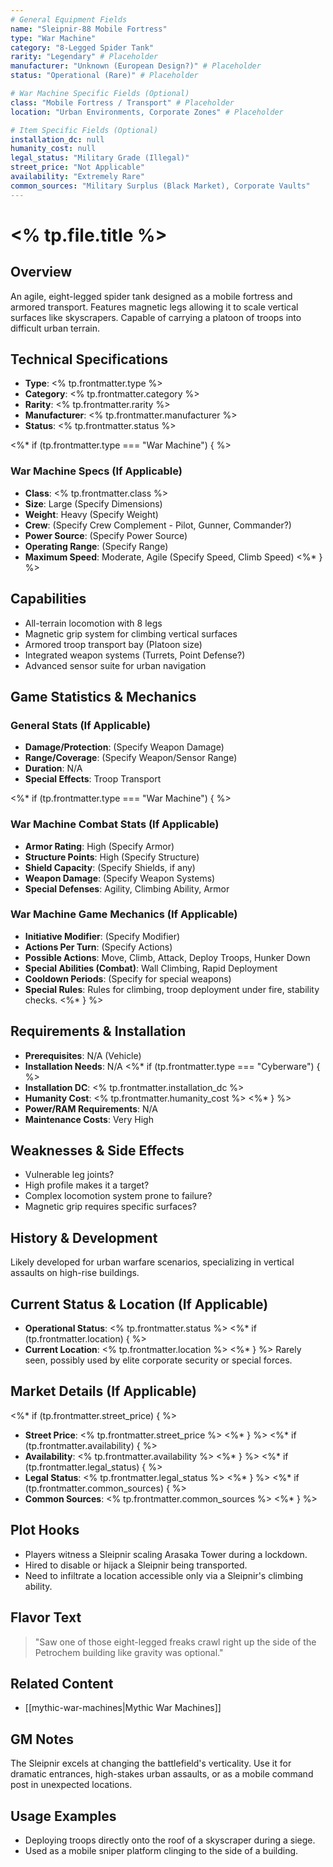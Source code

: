 ```yaml
---
# General Equipment Fields
name: "Sleipnir-88 Mobile Fortress"
type: "War Machine"
category: "8-Legged Spider Tank"
rarity: "Legendary" # Placeholder
manufacturer: "Unknown (European Design?)" # Placeholder
status: "Operational (Rare)" # Placeholder

# War Machine Specific Fields (Optional)
class: "Mobile Fortress / Transport" # Placeholder
location: "Urban Environments, Corporate Zones" # Placeholder

# Item Specific Fields (Optional)
installation_dc: null
humanity_cost: null
legal_status: "Military Grade (Illegal)"
street_price: "Not Applicable"
availability: "Extremely Rare"
common_sources: "Military Surplus (Black Market), Corporate Vaults"
---
```


# <% tp.file.title %>

## Overview
An agile, eight-legged spider tank designed as a mobile fortress and armored transport. Features magnetic legs allowing it to scale vertical surfaces like skyscrapers. Capable of carrying a platoon of troops into difficult urban terrain.

## Technical Specifications
- **Type**: <% tp.frontmatter.type %>
- **Category**: <% tp.frontmatter.category %>
- **Rarity**: <% tp.frontmatter.rarity %>
- **Manufacturer**: <% tp.frontmatter.manufacturer %>
- **Status**: <% tp.frontmatter.status %>

<%* if (tp.frontmatter.type === "War Machine") { %>
### War Machine Specs (If Applicable)
- **Class**: <% tp.frontmatter.class %>
- **Size**: Large (Specify Dimensions)
- **Weight**: Heavy (Specify Weight)
- **Crew**: (Specify Crew Complement - Pilot, Gunner, Commander?)
- **Power Source**: (Specify Power Source)
- **Operating Range**: (Specify Range)
- **Maximum Speed**: Moderate, Agile (Specify Speed, Climb Speed)
<%* } %>

## Capabilities
- All-terrain locomotion with 8 legs
- Magnetic grip system for climbing vertical surfaces
- Armored troop transport bay (Platoon size)
- Integrated weapon systems (Turrets, Point Defense?)
- Advanced sensor suite for urban navigation

## Game Statistics & Mechanics
### General Stats (If Applicable)
- **Damage/Protection**: (Specify Weapon Damage)
- **Range/Coverage**: (Specify Weapon/Sensor Range)
- **Duration**: N/A
- **Special Effects**: Troop Transport

<%* if (tp.frontmatter.type === "War Machine") { %>
### War Machine Combat Stats (If Applicable)
- **Armor Rating**: High (Specify Armor)
- **Structure Points**: High (Specify Structure)
- **Shield Capacity**: (Specify Shields, if any)
- **Weapon Damage**: (Specify Weapon Systems)
- **Special Defenses**: Agility, Climbing Ability, Armor

### War Machine Game Mechanics (If Applicable)
- **Initiative Modifier**: (Specify Modifier)
- **Actions Per Turn**: (Specify Actions)
- **Possible Actions**: Move, Climb, Attack, Deploy Troops, Hunker Down
- **Special Abilities (Combat)**: Wall Climbing, Rapid Deployment
- **Cooldown Periods**: (Specify for special weapons)
- **Special Rules**: Rules for climbing, troop deployment under fire, stability checks.
<%* } %>

## Requirements & Installation
- **Prerequisites**: N/A (Vehicle)
- **Installation Needs**: N/A
<%* if (tp.frontmatter.type === "Cyberware") { %>
- **Installation DC**: <% tp.frontmatter.installation_dc %>
- **Humanity Cost**: <% tp.frontmatter.humanity_cost %>
<%* } %>
- **Power/RAM Requirements**: N/A
- **Maintenance Costs**: Very High

## Weaknesses & Side Effects
- Vulnerable leg joints?
- High profile makes it a target?
- Complex locomotion system prone to failure?
- Magnetic grip requires specific surfaces?

## History & Development
Likely developed for urban warfare scenarios, specializing in vertical assaults on high-rise buildings.

## Current Status & Location (If Applicable)
- **Operational Status**: <% tp.frontmatter.status %>
<%* if (tp.frontmatter.location) { %>
- **Current Location**: <% tp.frontmatter.location %>
<%* } %>
Rarely seen, possibly used by elite corporate security or special forces.

## Market Details (If Applicable)
<%* if (tp.frontmatter.street_price) { %>
- **Street Price**: <% tp.frontmatter.street_price %>
<%* } %>
<%* if (tp.frontmatter.availability) { %>
- **Availability**: <% tp.frontmatter.availability %>
<%* } %>
<%* if (tp.frontmatter.legal_status) { %>
- **Legal Status**: <% tp.frontmatter.legal_status %>
<%* } %>
<%* if (tp.frontmatter.common_sources) { %>
- **Common Sources**: <% tp.frontmatter.common_sources %>
<%* } %>

## Plot Hooks
- Players witness a Sleipnir scaling Arasaka Tower during a lockdown.
- Hired to disable or hijack a Sleipnir being transported.
- Need to infiltrate a location accessible only via a Sleipnir's climbing ability.

## Flavor Text
> "Saw one of those eight-legged freaks crawl right up the side of the Petrochem building like gravity was optional."

## Related Content
- [[mythic-war-machines|Mythic War Machines]]

## GM Notes
The Sleipnir excels at changing the battlefield's verticality. Use it for dramatic entrances, high-stakes urban assaults, or as a mobile command post in unexpected locations.

## Usage Examples
- Deploying troops directly onto the roof of a skyscraper during a siege.
- Used as a mobile sniper platform clinging to the side of a building.
